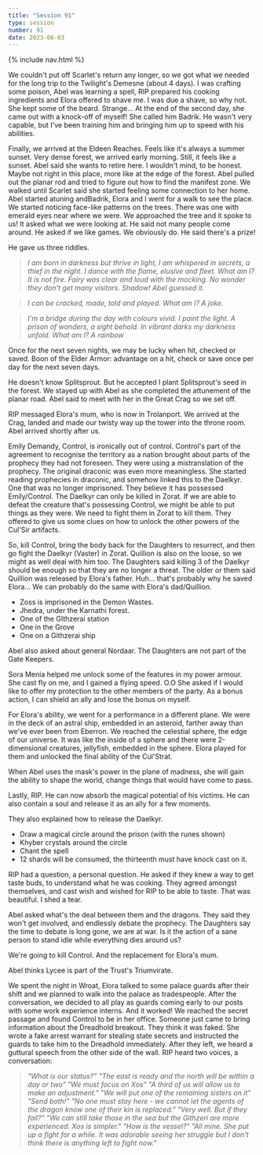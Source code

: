 ```yaml
---
title: "Session 91"
type: session
number: 91
date: 2023-06-03
---
```


{% include nav.html %}

We couldn't put off Scarlet's return any longer, so we got what we needed for the long trip to the Twilight's Demesne (about 4 days). I was crafting some poison, Abel was learning a spell, RIP prepared his cooking ingredients and Elora offered to shave me. I was due a shave, so why not. She kept some of the beard. Strange… At the end of the second day, she came out with a knock-off of myself! She called him Badrik. He wasn't very capable, but I've been training him and bringing him up to speed with his abilities.

Finally, we arrived at the Eldeen Reaches. Feels like it's always a summer sunset. Very dense forest, we arrived early morning. Still, it feels like a sunset. Abel said she wants to retire here. I wouldn't mind, to be honest. Maybe not right in this place, more like at the edge of the forest.
Abel pulled out the planar rod and tried to figure out how to find the manifest zone. We walked until Scarlet said she started feeling some connection to her home. Abel started atuning andBadrik, Elora and I went for a walk to see the place.
We started noticing face-like patterns on the trees. There was one with emerald eyes near where we were. We approached the tree and it spoke to us! It asked what we were looking at. He said not many people come around. He asked if we like games. We obviously do. He said there's a prize!

He gave us three riddles.

> *I am born in darkness but thrive in light,*
> *I am whispered in secrets, a thief in the night.*
> *I dance with the flame, elusive and fleet. What am I? It is not fire. Fairy was clear and loud with the mocking. No wonder they don't get many visitors. Shadow! Abel guessed it.*

> *I can be cracked, made, told and played. What am I? A joke.*

> *I'm a bridge during the day with colours vivid. I paint the light. A prison of wonders, a sight behold.*
> *In vibrant darks my darkness unfold. What am I? A rainbow*

Once for the next seven nights, we may be lucky when hit, checked or saved. Boon of the Elder Armor: advantage on a hit, check or save once per day for the next seven days.

He doesn't know Splitsprout. But he accepted I plant Splitsprout's seed in the forest.
We stayed up with Abel as she completed the attunement of the planar road.
Abel said to meet with her in the Great Crag so we set off.

RIP messaged Elora's mum, who is now in Trolanport.
We arrived at the Crag, landed and made our twisty way up the tower into the throne room. Abel arrived shortly after us.

Emily Demandy, Control, is ironically out of control. Control's part of the agreement to recognise the territory as a nation brought about parts of the prophecy they had not foreseen. They were using a mistranslation of the prophecy. The original draconic was even more meaningless. She started reading prophecies in draconic, and somehow linked this to the Daelkyr. One that was no longer imprisoned. They believe it has possessed Emily/Control. The Daelkyr can only be killed in Zorat. If we are able to defeat the creature that's possessing Control, we might be able to put things as they were. We need to fight them in Zorat to kill them. They offered to give us some clues on how to unlock the other powers of the Cul'Sir artifacts.

So, kill Control, bring the body back for the Daughters to resurrect, and then go fight the Daelkyr (Vaster) in Zorat. Quillion is also on the loose, so we might as well deal with him too.
The Daughters said killing 3 of the Daelkyr should be enough so that they are no longer a threat. The older or them said Quillion was released by Elora's father. Huh… that's probably why he saved Elora…
We can probably do the same with Elora's dad/Quillion.

- Zoss is imprisoned in the Demon Wastes.
- Jhedra, under the Karnathi forest.
- One of the GIthzerai station
- One in the Grove
- One on a Githzerai ship

Abel also asked about general Nordaar. The Daughters are not part of the Gate Keepers.

Sora Menia helped me unlock some of the features in my power armour. She cast fly on me, and I gained a flying speed. O.O
She asked if I would like to offer my protection to the other members of the party. As a bonus action, I can shield an ally and lose the bonus on myself.

For Elora's ability, we went for a performance in a different plane. We were in the deck of an astral ship, embedded in an asteroid, farther away than we've ever been from Eberron. We reached the celestial sphere, the edge of our universe. It was like the inside of a sphere and there were 2-dimensional creatures, jellyfish, embedded in the sphere. Elora played for them and unlocked the final ability of the Cul'Strat.

When Abel uses the mask's power in the plane of madness, she will gain the ability to shape the world, change things that would have come to pass.

Lastly, RIP. He can now absorb the magical potential of his victims. He can also contain a soul and release it as an ally for a few moments.

They also explained how to release the Daelkyr.

- Draw a magical circle around the prison (with the runes shown)
- Khyber crystals around the circle
- Chant the spell
- 12 shards will be consumed, the thirteenth must have knock cast on it.

RIP had a question, a personal question. He asked if they knew a way to get taste buds, to understand what he was cooking. They agreed amongst themselves, and cast wish and wished for RIP to be able to taste. That was beautiful. I shed a tear.

Abel asked what's the deal between them and the dragons. They said they won't get involved, and endlessly debate the prophecy. The Daughters say the time to debate is long gone, we are at war. Is it the action of a sane person to stand idle while everything dies around us?

We're going to kill Control. And the replacement for Elora's mum.

Abel thinks Lycee is part of the Trust's Triumvirate.

We spent the night in Wroat, Elora talked to some palace guards after their shift and we planned to walk into the palace as tradespeople. After the conversation, we decided to all play as guards coming early to our posts with some work experience interns. And it worked!
We reached the secret passage and found Control to be in her office. Someone just came to bring information about the Dreadhold breakout. They think it was faked. She wrote a fake arrest warrant for stealing state secrets and instructed the guards to take him to the Dreadhold immediately.
After they left, we heard a guttural speech from the other side of the wall. RIP heard two voices, a conversation:

> *"What is our status?"*
> *"The east is ready and the north will be within a day or two"*
> *"We must focus on Xos"*
> *"A third of us will allow us to make an adjustment."*
> *"We will put one of the remaining sisters on it"*
> *"Send both!"*
> *"No one must stay here - we cannot let the agents of the dragon know one of their kin is replaced."*
> *"Very well. But if they fail?"*
> *"We can still take those in the sea but the Githzeri are more experienced. Xos is simpler."*
> *"How is the vessel?"*
> *"All mine. She put up a fight for a while. It was adorable seeing her struggle but I don't think there is anything left to fight now."*
